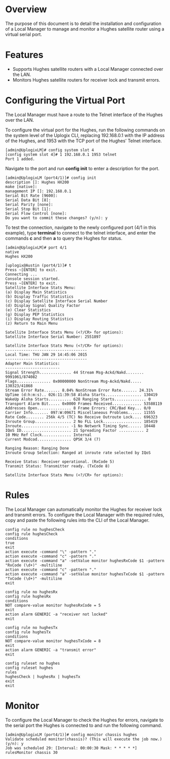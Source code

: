 # Overview

The purpose of this document is to detail the installation and configuration of a Local Manager to manage and monitor a Hughes satellite router using a virtual serial port.

# Features

* Supports Hughes satellite routers with a Local Manager connected over the LAN.
* Monitors Hughes satellite routers for receiver lock and transmit errors.

# Configuring the Virtual Port

The Local Manager must have a route to the Telnet interface of the Hughes over the LAN.

To configure the virtual port for the Hughes, run the following commands on the system level of the Uplogix CLI, replacing 192.168.0.1 with the IP address of the Hughes, and 1953 with the TCP port of the Hughes’ Telnet interface.

```
[admin@UplogixLM]# config system slot 4
[config system slot 4]# 1 192.168.0.1 1953 telnet
Port 1 added.
```

Navigate to the port and run **config init** to enter a description for the port.

```
[admin@UplogixLM (port4/1)]# config init
description []: Hughes HX200
make [native]:
management IP []: 192.168.0.1
Serial Bit Rate [9600]: 
Serial Data Bit [8]:
Serial Parity [none]:
Serial Stop Bit [1]:
Serial Flow Control [none]:
Do you want to commit these changes? (y/n): y
```

To test the connection, navigate to the newly configured port (4/1 in this example), type **terminal** to connect to the telnet interface, and enter the commands **c** and then **a** to query the Hughes for status.

```
[admin@UplogixLM]# port 4/1
native
Hughes HX200

[uplogix@Austin (port4/1)]# t 
Press ~[ENTER] to exit. 
Connecting ... 
Console session started. 
Press ~[ENTER] to exit. 
Satellite Interface Stats Menu:
(a) Display Main Statistics
(b) Display Traffic Statistics
(c) Display Satellite Interface Serial Number
(d) Display Signal Quality Factor
(e) Clear Statistics
(g) Display PEP Statistics
(i) Display Routing Statistics
(z) Return to Main Menu 

Satellite Interface Stats Menu (<?/CR> for options):
Satellite Interface Serial Number: 2551897 

Satellite Interface Stats Menu (<?/CR> for options):
------------------------------------
Local Time: THU JAN 29 14:45:06 2015
------------------------------------
Adapter Main Statistics:
------------------------
Signal Strength.............. 44 Stream Msg-Ackd/Nakd........ 9991061/874082
Flags............... 0x00000000 NonStream Msg-Ackd/Nakd..... 130323/41868
Stream Error Rate....... 8.04% NonStream Error Rate....... 24.31%
UpTime (d:h:m:s).. 026:11:39:58 Aloha Starts................ 130419
WakeUp Aloha Starts.......... 628 Ranging Starts.............. 0
Transport Alarm Bit..... 0x0000 Frames Received............. 53588119
Addresses Open............... 8 Frame Errors: CRC/Bad Key... 0/0
Carrier Info....... 097:W:09671 Miscellaneous Problems...... 11555
Rate Code........ 256k 4/5 (TC) No Receive Outroute Lock.... 696323
Inroute Group................ 2 No FLL Lock................. 185419
Inroute..................... -1 No Network Timing Sync...... 10448
IQoS ID...................... 21 Spreading Factor ........... 2
10 MHz Ref Clock............. Internal
Current Modcod............... QPSK 3/4 (7) 

Ranging Reason: Ranging Done
Inroute Group Selection: Ranged at inroute rate selected by IQoS 

Receive Status: Receiver operational. (RxCode 5)
Transmit Status: Transmitter ready. (TxCode 8) 

Satellite Interface Stats Menu (<?/CR> for options):
```

# Rules

The Local Manager can automatically monitor the Hughes for receiver lock and transmit errors. To configure the Local Manager with the required rules, copy and paste the following rules into the CLI of the Local Manager.

```
config rule no hughesCheck
config rule hughesCheck
conditions
true
exit
action execute -command "\" -pattern "."
action execute -command "c" -pattern "."
action execute -command "a" -setValue monitor hughesRxCode $1 -pattern "RxCode (\d+)" -multiline 
action execute -command "c" -pattern "."
action execute -command "a" -setValue monitor hughesTxCode $1 -pattern "TxCode (\d+)" -multiline 
exit

config rule no hughesRx
config rule hughesRx
conditions 
NOT compare-value monitor hughesRxCode = 5 
exit 
action alarm GENERIC -a "receiver not locked"
exit

config rule no hughesTx 
config rule hughesTx 
conditions 
NOT compare-value monitor hughesTxCode = 8
exit 
action alarm GENERIC -a "transmit error"
exit

config ruleset no hughes
config ruleset hughes
rules
hughesCheck | hughesRx | hughesTx
exit
exit
```

# Monitor

To configure the Local Manager to check the Hughes for errors, navigate to the serial port the Hughes is connected to and run the following command.

```
[admin@UplogixLM (port4/1)]# config monitor chassis hughes
Validate scheduled monitor(chassis)? (This will execute the job now.) (y/n): y
Job was scheduled 29: [Interval: 00:00:30 Mask: * * * * *] rulesMonitor chassis 30
```